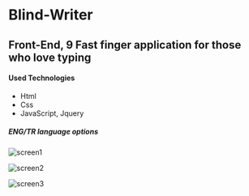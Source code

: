 # Blind-Writer
## Front-End, 9 Fast finger application for those who love typing

#### Used Technologies
* Html
* Css
* JavaScript, Jquery

##### ENG/TR language options  



![screen1](https://user-images.githubusercontent.com/101711642/180340267-ac4b0024-12e8-4fe4-8e2c-750841d59260.png)

![screen2](https://user-images.githubusercontent.com/101711642/180340283-fe60c863-2dd7-4ab6-a647-865c0077573f.png)

![screen3](https://user-images.githubusercontent.com/101711642/180340290-89ee2d69-c55f-4876-a3d2-544e935a2a04.png)
